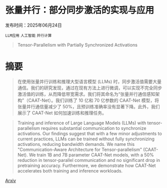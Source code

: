 # 张量并行：部分同步激活的实现与应用

发布时间：2025年06月24日

`LLM应用` `人工智能` `并行计算`

> Tensor-Parallelism with Partially Synchronized Activations

# 摘要

> 在使用张量并行训练和推理大型语言模型 (LLMs) 时，同步激活值需要大量通信。我们的研究发现，通过在现有方法上进行微调，可以实现不完全同步激活值的训练，从而降低带宽需求。我们将其命名为“张量并行通信感知架构”（CAAT-Net）。我们训练了 10 亿和 70 亿参数的 CAAT-Net 模型，将张量并行通信量减少了 50%，且预训练准确率没有显著下降。此外，我们展示了 CAAT-Net 如何加速训练和推理任务。

> Training and inference of Large Language Models (LLMs) with tensor-parallelism requires substantial communication to synchronize activations. Our findings suggest that with a few minor adjustments to current practices, LLMs can be trained without fully synchronizing activations, reducing bandwidth demands. We name this "Communication-Aware Architecture for Tensor-parallelism" (CAAT-Net). We train 1B and 7B parameter CAAT-Net models, with a 50% reduction in tensor-parallel communication and no significant drop in pretraining accuracy. Furthermore, we demonstrate how CAAT-Net accelerates both training and inference workloads.

[Arxiv](https://arxiv.org/abs/2506.19645)